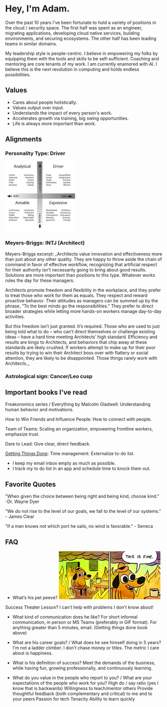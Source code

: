 # Hey, I'm Adam.
Over the past 10 years I've been fortunate to hold a variety of positions in the cloud / security space. The first half was spent as an engineer, migrating applications, developing cloud native services, building environments, and securing ecosystems. The other half has been leading teams in similar domains.

My leadership style is people-centric. I believe in empowering my folks by equipping them with the tools and skills to be self-sufficient. Coaching and mentoring are core tenants of my work. I am currently enamored with AI. I believe this is the next revolution in computing and holds endless possibilities.

## Values
* Cares about people holistically. 
* Values output over input. 
* Understands the impact of every person's work.
* Accelerates growth via training, big swing opportunities. 
* Life is always more important than work. 

## Alignments
### Personality Type: Driver
![Personality Types](https://github.com/aleonard9/adam/blob/main/personality_type.png)

### Meyers-Briggs: INTJ (Architect)
 
Meyers-Briggs excerpt: 
_Architects value innovation and effectiveness more than just about any other quality. They are happy to throw aside the chain of command in favor of effective workflow, recognizing that artificial respect for their authority isn’t necessarily going to bring about good results. Solutions are more important than positions to this type. Whatever works rules the day for these managers.
 
Architects promote freedom and flexibility in the workplace, and they prefer to treat those who work for them as equals. They respect and reward proactive behavior. Their attitudes as managers can be summed up by the phrase, “To the best minds go the responsibilities.” They prefer to direct broader strategies while letting more hands-on workers manage day-to-day activities.
 
But this freedom isn’t just granted. It’s required. Those who are used to just being told what to do – who can’t direct themselves or challenge existing ideas – have a hard time meeting Architects’ high standard. Efficiency and results are kings to Architects, and behaviors that chip away at these standards are likely crushed. If workers attempt to make up for their poor results by trying to win their Architect boss over with flattery or social attention, they are likely to be disappointed. Those things rarely work with Architects._

### Astrological sign: Cancer/Leo cusp

## Important books I've read
Freakonomics series / Everything by Malcolm Gladwell: Understanding human behavior and motivations. 
 
How to Win Friends and Influence People: How to connect with people. 

Team of Teams: Scaling an organization, empowering frontline workers, emphasize trust.
 
Dare to Lead: Give clear, direct feedback. 
 
[Getting Things Done](https://youtu.be/gCswMsONkwY?si=4D6bckH1W8bS1W9V): Time management: Externalize to-do list. 
* I keep my email inbox empty as much as possible.
* I track my to do list in an app and schedule time to knock them out.

## Favorite Quotes
"When given the choice between being right and being kind, choose kind.” -Dr. Wayne Dyer

"We do not rise to the level of our goals, we fall to the level of our systems." - James Clear

"If a man knows not which port he sails, no wind is favorable." - Seneca

## FAQ
* What’s his pet peeve?
![Fire](https://github.com/aleonard9/adam/blob/main/fire.png)

Success Theater
Lesson? I can't help with problems I don't know about!
 
* What kind of communication does he like? 
    For short informal communication, in person or MS Teams (preferably in GIF format).
    For anything greater than 5 minutes, email. (Getting things done book above) 
 
* What are his career goals? / What does he see himself doing in 5 years?
I'm not a ladder climber. I don't chase money or titles. The metric I care about is happiness.  
 
* What is his definition of success?
    Meet the demands of the business, while having fun, growing professionally, and continuously learning.
 
* What do you value in the people who report to you? / What are your expectations of the people who work for you?
High do / say ratio (yes I know that is backwards)
Willingness to teach/mentor others
Provide thoughtful feedback (both complementary and critical) to me and to your peers
Passion for tech
Tenacity
Ability to learn quickly
 
